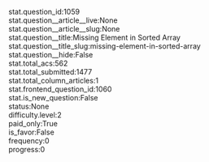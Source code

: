 stat.question_id:1059  
stat.question__article__live:None  
stat.question__article__slug:None  
stat.question__title:Missing Element in Sorted Array  
stat.question__title_slug:missing-element-in-sorted-array  
stat.question__hide:False  
stat.total_acs:562  
stat.total_submitted:1477  
stat.total_column_articles:1  
stat.frontend_question_id:1060  
stat.is_new_question:False  
status:None  
difficulty.level:2  
paid_only:True  
is_favor:False  
frequency:0  
progress:0  
